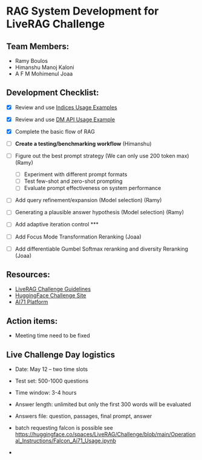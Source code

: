 # RAG System Development for LiveRAG Challenge

## Team Members:
- Ramy Boulos
- Himanshu Manoj Kaloni
- A F M Mohimenul Joaa

## Development Checklist:


  - [x] Review and use [Indices Usage Examples](https://huggingface.co/spaces/LiveRAG/Challenge/blob/main/Operational_Instructions/Indices_Usage_Examples_for_LiveRAG.ipynb)
  - [x] Review and use [DM API Usage Example](https://huggingface.co/spaces/LiveRAG/Challenge/blob/main/Operational_Instructions/DM_API_usage_example.ipynb)
  - [x] Complete the basic flow of RAG

  - [ ] **Create a testing/benchmarking workflow** (Himanshu)

  - [ ] Figure out the best prompt strategy (We can only use 200 token max) (Ramy)
       - [ ] Experiment with different prompt formats
       - [ ] Test few-shot and zero-shot prompting
       - [ ] Evaluate prompt effectiveness on system performance
  - [ ] Add query refinement/expansion (Model selection) (Ramy)
  - [ ] Generating a plausible answer hypothesis (Model selection) (Ramy)
  - [ ] Add adaptive iteration control ***
  - [ ] Add Focus Mode Transformation Reranking (Joaa)
  - [ ] Add differentiable Gumbel Softmax reranking and diversity Reranking (Joaa)


## Resources:
- [LiveRAG Challenge Guidelines](https://liverag.tii.ae/challenge-guidelines.php)
- [HuggingFace Challenge Site](https://huggingface.co/spaces/LiveRAG/Challenge)
- [AI71 Platform](https://platform.ai71.ai/documentation)

## Action items:
- Meeting time need to be fixed


## Live Challenge Day logistics
- Date: May 12 – two time slots
- Test set: 500-1000 questions
- Time window: 3-4 hours
- Answer length: unlimited but only the first 300 words will be
evaluated
- Answers file: question, passages, final prompt, answer

- batch requesting falcon is possible see https://huggingface.co/spaces/LiveRAG/Challenge/blob/main/Operational_Instructions/Falcon_Ai71_Usage.ipynb
- 